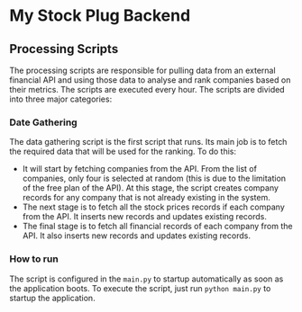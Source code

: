 # My Stock Plug Backend

## Processing Scripts
The processing scripts are responsible for pulling data from an external financial API and using those data to analyse and rank companies based on their metrics. The scripts are executed every hour.
The scripts are divided into three major categories:

### Date Gathering
The data gathering script is the first script that runs. Its main job is to fetch the required data that will be used for the ranking. To do this:
- It will start by fetching companies from the API. From the list of companies, only four is selected at random (this is due to the limitation of the free plan of the API). At this stage, the script creates company records for any company that is not already existing in the system.
- The next stage is to fetch all the stock prices records if each company from the API. It inserts new records and updates existing records.
- The final stage is to fetch all financial records of each company from the API. It also inserts new records and updates existing records.

### How to run
The script is configured in the `main.py` to startup automatically as soon as the application boots. To execute the script, just run ```python main.py``` to startup the application.
